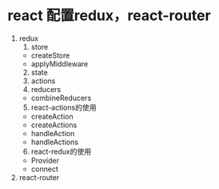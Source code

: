 # react 配置redux，react-router

1. redux
    1. store
      * createStore
      * applyMiddleware
    2. state
    3. actions
    4. reducers
      * combineReducers
    5. react-actions的使用
      * createAction
      * createActions
      * handleAction
      * handleActions
    6. react-redux的使用
      * Provider
      * connect
2. react-router